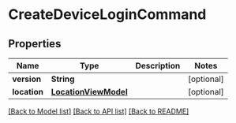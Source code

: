 # CreateDeviceLoginCommand

## Properties
Name | Type | Description | Notes
------------ | ------------- | ------------- | -------------
**version** | **String** |  | [optional] 
**location** | [**LocationViewModel**](LocationViewModel.md) |  | [optional] 

[[Back to Model list]](../README.md#documentation-for-models) [[Back to API list]](../README.md#documentation-for-api-endpoints) [[Back to README]](../README.md)


